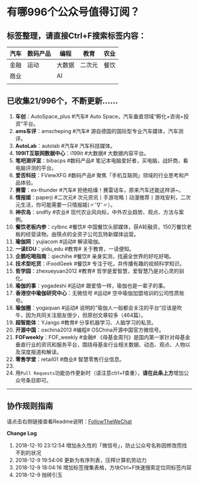 # 有哪996个公众号值得订阅？

## 标签整理，请直接Ctrl+F搜索标签内容：

| 汽车 | 数码产品 | 编程   | 教育   | 农业 |
| ---- | -------- | ------ | ------ | ---- |
| 金融 | 运动     | 大数据 | 二次元 | 餐饮 |
| 商业 |          | AI     |        |      |
|      |          |        |        |      |



## 已收集21/996个，不断更新……

1. **车创**：AutoSpace_plus #汽车# Auto Space，汽车垂直领域“孵化+咨询+投资”平台。
1. **ams车评**：amscheping #汽车# 源自德国的国际型专业汽车媒体，汽车测评。
1. **AutoLab**：autolab #汽车# 汽车科技媒体。
1. **199IT互联网数据中心**：i199it #大数据# 大数据内容平台。
1. **笔吧测评室**：bibacps #数码产品# 笔记本电脑爱好者，买电脑，战奸商，看电脑评测的平台。
1. **爱否科技**：FViewXFG #数码产品# 聚焦「手机互联网」领域的行业思考和产品体验。
1. **赛雷**：ex-thunder #汽车# 拒绝枯燥！赛雷话车，原来汽车还能这样讲~。
1. **情报姬**：paperji #二次元# 次元资讯丨手游攻略丨动漫推荐丨游戏安利，二次元生活，你可能需要一只情报姬(〃'∇'〃）。
1. **神农岛**：sndfly #农业# 现代农业风向标，中外农业趋势、观点、方法与案例。
1. **餐饮老板内参**：cylbnc #餐饮# 中国餐饮头部媒体，获A轮融资，150万餐饮老板的经营读物。由筷点的全资子公司瓦特新媒体运营。
1. **瑜伽网**：yujiacom #运动# 解读瑜伽。
1. **一读EDU**：yidu_edu #教育# 关于教育，一读便知。
1. **企鹅吃喝指南**：qiechihe #餐饮# 亲身实测，找遍全世界的好吃好喝。
1. **技术型吃货**：iFoodGeek #餐饮# 专注于吃，并传播有趣的视频科学知识。
1. **哲学园**：zhexueyuan2012 #教育# 哲学是爱智慧，爱智慧乃是对心灵的驯化。
1. **瑜伽的事**：yogadeshi #运动# 跟爱情一样，瑜伽也是一辈子的事。
1. **香港空中瑜伽研究中心**：无微信号 #运动# 空中瑜伽加盟培训的公司性质账号。
1. **瑜伽圈**：yogaquan #运动# 说明的“瑜伽人一般都会关注的平台”应该是吹牛，因为共同关注朋友很少，但原创文章较多（464篇）。
1. **超智能体**：YJango #教育# 分享机器学习、人脑学习的私货。
1. **开源中国**：oschina2013 #编程#  OSChina开源中国官方微信号。
1. **FOFweekly**：FOF_weekly #金融# 《母基金周刊》是国内第一家针对母基金垂直行业的资讯和服务平台，围绕母基金行业相关数据、动态、观点、人物以及深度报道和解读。
1. **零售学堂**：retail01 #商业# 智慧零售行业信息。
1. 
1. 用`Pull Requests`功能协作更新时（请注意ctrl+f查重），**请在此条上方**增加公众号条目即可。

---

## 协作规则指南

请点击右侧链接查看Readme说明：[FollowTheWeChat](https://github.com/lirenchong/FollowTheWeChat)

**Change Log**

1. 2018-12-10 23:12:54 增加永久性的「微信号」，防止公众号名称因修改而找不到的状况
1. 2018-12-9 19:54:06 更新为有序列表，压榨计算机劳动力
1. 2018-12-9 18:04:16 增加标签搜集表格，方块Ctrl+F快速搜索定位同标签内容
1. 2018-12-9 抛砖引玉

